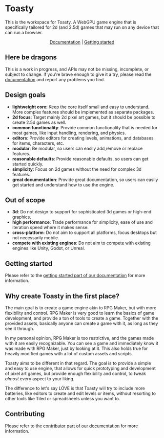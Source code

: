 # Toasty

This is the workspace for Toasty. A WebGPU game engine that is specifically tailored for 2d (and 2.5d) games that may run on any device that can run a browser.

<p align="center">
  <a href="https://story75.github.io/toasty-engine/">Documentation</a> |
  <a href="https://story75.github.io/toasty-engine/users/getting-started">Getting started</a>
</p>

## Here be dragons

This is a work in progress, and APIs may not be missing, incomplete, or subject to change.
If you're brave enough to give it a try, please read the [documentation](https://story75.github.io/toasty-engine/) and report any problems you find.

## Design goals

- **lightweight core**: Keep the core itself small and easy to understand. More complex features should be implemented as separate packages.
- **2d focus**: Target mainly 2d pixel art games, but it should be possible to create 2.5d games as well.
- **common functionality**: Provide common functionality that is needed for most games, like input handling, rendering, and physics.
- **editors**: Provide editors for creating levels, animations, and databases for items, characters, etc.
- **modular**: Be modular, so users can easily add,remove or replace features.
- **reasonable defaults**: Provide reasonable defaults, so users can get started quickly.
- **simplicity**: Focus on 2d games without the need for complex 3d features.
- **great documentation**: Provide great documentation, so users can easily get started and understand how to use the engine.

## Out of scope

- **3d**: Do not design to support for sophisticated 3d games or high-end graphics.
- **high performance**: Trade performance for simplicity, ease of use and iteration speed where it makes sense.
- **cross-platform**: Do not aim to support all platforms, focus desktops but not necessarily mobile.
- **compete with existing engines**: Do not aim to compete with existing engines like Unity, Godot, or Unreal.

## Getting started

Please refer to the [getting started part of our documentation](https://story75.github.io/toasty-engine/users/getting-started) for more information.

## Why create Toasty in the first place?

The main goal is to create a game engine akin to RPG Maker, but with more flexibility and control.
RPG Maker is very good to learn the basics of game development, and provide a ton of tools to create a game.
Together with the provided assets, basically anyone can create a game with it, as long as they see it through.

In my personal opinion, RPG Maker is too restrictive, and the games made with it are easily recognizable.
You can see a game and immediately know it was made with RPG Maker, just by looking at it.
This also holds true for heavily modified games with a lot of custom assets and scripts.

Toasty aims to be different in that regard. The goal is to provide a simple and easy to use engine,
that allows for quick prototyping and development of pixel art games, but provide enough flexibility and control,
to tweak _almost_ every aspect to your liking.

The difference to let's say LÖVE is that Toasty will try to include more batteries, like editors to create and edit levels or items,
without resorting to other tools like Tiled or spreadsheets unless you want to.

## Contributing

Please refer to the [contributor part of our documentation](https://story75.github.io/toasty-engine/contributors/getting-started) for more information.